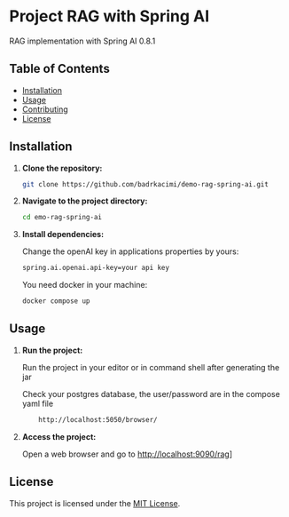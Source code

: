 # Project RAG with Spring AI

RAG implementation with Spring AI 0.8.1

## Table of Contents

- [Installation](#installation)
- [Usage](#usage)
- [Contributing](#contributing)
- [License](#license)

## Installation

1. **Clone the repository:**

    ```bash
    git clone https://github.com/badrkacimi/demo-rag-spring-ai.git
    ```

2. **Navigate to the project directory:**

    ```bash
    cd emo-rag-spring-ai
    ```

3. **Install dependencies:**

   Change the openAI key in applications properties by yours:

    ```bash
    spring.ai.openai.api-key=your api key
    ```
    
   You need docker in your machine:

    ```bash
    docker compose up
    ```

## Usage

1. **Run the project:**

   Run the project in your editor or in command shell after generating the jar

   Check your postgres database, the user/password are in the compose yaml file
    ```bash
        http://localhost:5050/browser/
    ```

1. **Access the project:**

   Open a web browser and go to [http://localhost:9090/rag](http://localhost:9090/index)]

## License

This project is licensed under the [MIT License](LICENSE).
